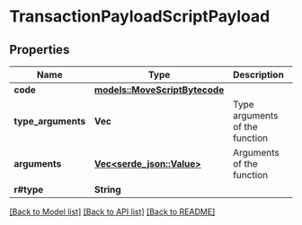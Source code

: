 # TransactionPayloadScriptPayload

## Properties

Name | Type | Description | Notes
------------ | ------------- | ------------- | -------------
**code** | [**models::MoveScriptBytecode**](MoveScriptBytecode.md) |  | 
**type_arguments** | **Vec<String>** | Type arguments of the function | 
**arguments** | [**Vec<serde_json::Value>**](serde_json::Value.md) | Arguments of the function | 
**r#type** | **String** |  | 

[[Back to Model list]](../README.md#documentation-for-models) [[Back to API list]](../README.md#documentation-for-api-endpoints) [[Back to README]](../README.md)



